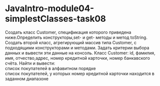 # JavaIntro-module04-simplestClasses-task08
Создать класс Customer, спецификация которого приведена ниже.Определить конструкторы,set- и get- методы и метод toString.  Создать второй класс, агрегирующий массив типа Customer, с подходящими конструкторами и методами. Задать критерии выбора данных  и вывести эти данные на консоль. 
Класс Customer: id, фамилия, имя, отчество,адрес, номер кредитной карточки, номер банкавского счёта.
Найти и вывести:  
список покупателей в алфавитном порядке  
список покупателей, у которых номер кредитной карточки находится в заданном диапазоне
